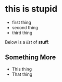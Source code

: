 # this is stupid
- first thing
- second thing
- third thing

Below is a _list_ of **stuff**:


## Something More
- This thing
- That thing


